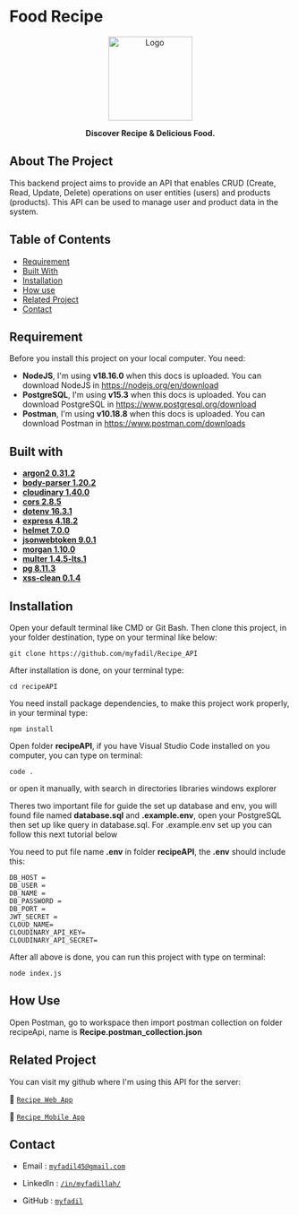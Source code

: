 # Food Recipe

<div align="center">
<a href="https://github.com/myfadil/Recipe_API">
    <img src="https://i.ibb.co/ZcsX3g3/fix.png" alt="Logo" width="150" height="150">
</a>

**Discover Recipe & Delicious Food.**

</div>

## About The Project

This backend project aims to provide an API that enables CRUD (Create, Read, Update, Delete) operations on user entities (users) and products (products). This API can be used to manage user and product data in the system.

## Table of Contents

- [Requirement](#requirement)
- [Built With](#built-with)
- [Installation](#installation)
- [How use](#how-use)
- [Related Project](#related-project)
- [Contact](#contact)

## Requirement

Before you install this project on your local computer. You need:

- **NodeJS**, I'm using **v18.16.0** when this docs is uploaded. You can download NodeJS in https://nodejs.org/en/download
- **PostgreSQL**, I'm using **v15.3** when this docs is uploaded. You can download PostgreSQL in https://www.postgresql.org/download
- **Postman**, I'm using **v10.18.8** when this docs is uploaded. You can download Postman in https://www.postman.com/downloads

## Built with

- [**argon2 0.31.2**](https://www.npmjs.com/package/argon2)
- [**body-parser 1.20.2**](https://www.npmjs.com/package/body-parser)
- [**cloudinary 1.40.0**](https://www.npmjs.com/package/cloudinary)
- [**cors 2.8.5**](https://www.npmjs.com/package/cors)
- [**dotenv 16.3.1**](https://www.npmjs.com/package/dotenv)
- [**express 4.18.2**](https://www.npmjs.com/package/express)
- [**helmet 7.0.0**](https://www.npmjs.com/package/helmet)
- [**jsonwebtoken 9.0.1**](https://www.npmjs.com/package/jsonwebtoken)
- [**morgan 1.10.0**](https://www.npmjs.com/package/morgan)
- [**multer 1.4.5-lts.1**](https://www.npmjs.com/package/multer)
- [**pg 8.11.3**](https://www.npmjs.com/package/pg)
- [**xss-clean 0.1.4**](https://www.npmjs.com/package/xss-clean)

## Installation

Open your default terminal like CMD or Git Bash. Then clone this project, in your folder destination, type on your terminal like below:

```
git clone https://github.com/myfadil/Recipe_API
```

After installation is done, on your terminal type:

```
cd recipeAPI
```

You need install package dependencies, to make this project work properly, in your terminal type:

```
npm install
```

Open folder **recipeAPI**, if you have Visual Studio Code installed on you computer, you can type on terminal:

```
code .
```

or open it manually, with search in directories libraries windows explorer

Theres two important file for guide the set up database and env, you will found file named **database.sql** and **.example.env**, open your PostgreSQL then set up like query in database.sql. For .example.env set up you can follow this next tutorial below

You need to put file name **.env** in folder **recipeAPI**, the **.env** should include this:

```
DB_HOST =
DB_USER =
DB_NAME =
DB_PASSWORD =
DB_PORT =
JWT_SECRET =
CLOUD_NAME=
CLOUDINARY_API_KEY=
CLOUDINARY_API_SECRET=
```

After all above is done, you can run this project with type on terminal:

```
node index.js
```

## How Use

Open Postman, go to workspace then import postman collection on folder recipeApi, name is **Recipe.postman_collection.json**

## Related Project

You can visit my github where I'm using this API for the server:

:rocket: [`Recipe Web App`](https://github.com/myfadil/Recipe_Web_app)

:rocket: [`Recipe Mobile App`](https://github.com/myfadil/Recipe_Mobile_app)

## Contact

- Email : [`myfadil45@gmail.com`](mailto:myfadil45@gmail.com)

- LinkedIn : [`/in/myfadillah/`](https://www.linkedin.com/in/myfadillah/)

- GitHub : [`myfadil`](https://github.com/myfadil)
